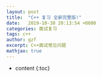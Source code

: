 ```yaml
---
layout: post
title:  "C++ 复习 全新完整版!"
date:   2019-10-30 20:13:54 +0800
categories: 面试复习
tags: c++
author: gzf
excerpt: C++面试常见问题
mathjax: true
---
```


* content
{:toc}